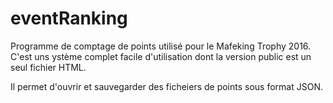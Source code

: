 # eventRanking
Programme de comptage de points utilisé pour le Mafeking Trophy 2016.
C'est uns ystème complet facile d'utilisation dont la version public est un seul fichier HTML.

Il permet d'ouvrir et sauvegarder des ficheiers de points sous format JSON.
